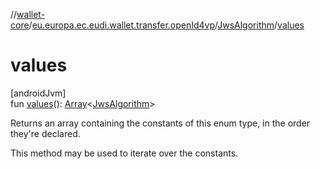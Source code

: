 //[wallet-core](../../../index.md)/[eu.europa.ec.eudi.wallet.transfer.openId4vp](../index.md)/[JwsAlgorithm](index.md)/[values](values.md)

# values

[androidJvm]\
fun [values](values.md)(): [Array](https://kotlinlang.org/api/latest/jvm/stdlib/kotlin-stdlib/kotlin/-array/index.html)&lt;[JwsAlgorithm](index.md)&gt;

Returns an array containing the constants of this enum type, in the order they're declared.

This method may be used to iterate over the constants.
